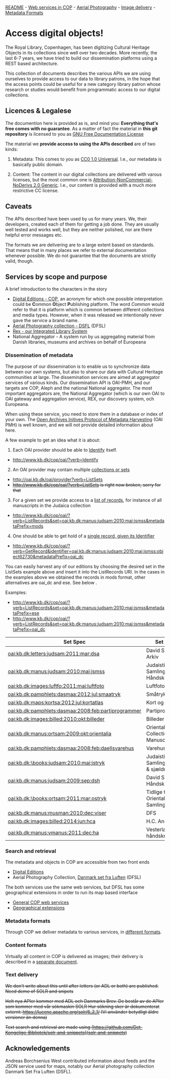 [README](README.md) - [Web services in COP](cop-backend.md) - [Aerial Photography](geographic-data.md) - [Image delivery](image-delivery.md) - [Metadata Formats](metadata-formats.md)

# Access digital objects!

The Royal Library, Copenhagen, has been digitizing Cultural Heritage
Objects in its collections since well over two decades. More recently,
the last 6-7 years, we have tried to build our dissemination platforms
using a REST based architecture.

This collection of documents describes the various APIs we are using
ourselves to provide access to our data to library patrons, in the
hope that the access points could be useful for a new category library
patron whose research or studies would benefit from programmatic access
to our digital collections.


## Licences & Legalese

The documention here is provided as is, and mind you: __Everything
that's free comes with no guarantee__. As a matter of fact the
material in __this git repository__ is licensed to you as 
[GNU Free Documentation License](LICENSE)

The material we __provide access to using the APIs described__ are of two kinds:

1. Metadata: This comes to you as [CC0 1.0 Universal](https://creativecommons.org/publicdomain/zero/1.0/). I.e.,
our metadata is basically public domain.

2. Content: The content in our digital collections are delivered with
varous licenses, but the most common one is
[Attribution-NonCommercial-NoDerivs 2.0 Generic](https://creativecommons.org/licenses/by-nc-nd/2.0/). I.e., our content is provided with a much more restrictive CC license.

## Caveats

The APIs described have been used by us for many years. We, their
developers, created each of them for getting a job done. They are
usually well tested and works well, but they are neither polished, nor are
there helpful error messages etc.

The formats we are delivering are to a large extent based on
standards. That means that in many places we refer to external
documentation whenever possible. We do not guarantee that the
documents are strictly valid, though.

## Services by scope and purpose

A brief introduction to the characters in the story

+ [Digital Editions - COP](http://www.kb.dk/editions/any/2009/jul/editions/en/), an acronym for which one possible interpretation could be **C**ommon **O**bject **P**ublishing platform. The word _Common_ would refer to that it is platform which is common between different collections and media types. However, when it was released we intentionally never gave the service a brand name.
+ [Aerial Photography collection - DSFL](http://www.kb.dk/danmarksetfraluften/) (DFSL)
+ [Rex - our Integrated Library System](http://rex.kb.dk/)
+ National Aggregator - A system run by us aggregating material from Danish libraries, museums and archives on behalf of Europeana

### Dissemination of metadata

The purpose of our dissemination is to enable us to synchronize data
between our own systems, but also to share our data with Cultural
Heritage communities at large. The dissemination services are aimed at
aggregator services of various kinds. Our dissemination API is
OAI-PMH, and our targets are COP, Aleph and the national National
aggregator. The most important aggregators are, the National
Aggregator (which is our own OAI to OAI gateway and aggregation
service), REX, our discovery system, och Europeana.

When using these service, you need to store them in a database or
index of your own. The [Open Archives Initives Protocol of Metadata
Harvesting](http://www.openarchives.org/OAI/openarchivesprotocol.html)
(OAI PMH) is well known, and we will not provide detailed information
about here.

A few example to get an idea what it is about:

1. Each OAI provider should be able to [Identify](http://www.openarchives.org/OAI/openarchivesprotocol.html#Identify) itself.  
  + http://www.kb.dk/cop/oai/?verb=Identify

2. An OAI provider may contain multiple [collections or sets](http://www.openarchives.org/OAI/openarchivesprotocol.html#ListSets)
  + http://oai.kb.dk/oai/provider?verb=ListSets
  + ~~http://www.kb.dk/cop/oai/?verb=ListSets is right now broken, sorry for that~~

3. For a given set we provide access to a [list of records](http://www.openarchives.org/OAI/openarchivesprotocol.html#ListRecords),
  for instance of all manuscripts in the Judaica collection 
  + http://www.kb.dk/cop/oai/?verb=ListRecords&set=oai:kb.dk:manus:judsam:2010:maj:jsmss&metadataPrefix=mods
  
4. One should be able to get hold of a [single record, given its Identifier](http://www.openarchives.org/OAI/openarchivesprotocol.html#GetRecord)
  + http://www.kb.dk/cop/oai/?verb=GetRecord&identifier=oai:kb.dk:manus:judsam:2010:maj:jsmss:object62730&metadataPrefix=oai_dc

You can easily harvest any of our editions by choosing the
desired set in the ListSets example above and insert it into the
ListRecords URI. In the cases in the examples above we obtained the
records in mods format, other alternatives are oai_dc and ese. See
below .

Examples:

+ http://www.kb.dk/cop/oai/?verb=ListRecords&set=oai:kb.dk:manus:judsam:2010:maj:jsmss&metadataPrefix=ese
+ http://www.kb.dk/cop/oai/?verb=ListRecords&set=oai:kb.dk:manus:judsam:2010:maj:jsmss&metadataPrefix=oai_dc

| Set Spec | Set Name |
|----------|----------|
| [oai:kb.dk:letters:judsam:2011:mar:dsa](http://www.kb.dk/cop/oai/?verb=ListRecords&set=oai:kb.dk:letters:judsam:2011:mar:ds&metadataPrefix=ese) | David Simonsens Arkiv |
| [oai:kb.dk:manus:judsam:2010:maj:jsmss](http://www.kb.dk/cop/oai/?verb=ListRecords&set=oai:kb.dk:manus:judsam:2010:maj:jsmss&metadataPrefix=ese) | Judaistisk Samling: Håndskrifter | 
| [oai:kb.dk:images:luftfo:2011:maj:luftfoto](http://www.kb.dk/cop/oai/?verb=ListRecords&set=oai:kb.dk:images:luftfo:2011:maj:luftfoto&metadataPrefix=ese) | Luftfoto |
| [oai:kb.dk:pamphlets:dasmaa:2012:jul:smaatryk](http://www.kb.dk/cop/oai/?verb=ListRecords&set=oai:kb.dk:pamphlets:dasmaa:2012:jul:smaatryk&metadataPrefix=ese) | Småtryk |
| [oai:kb.dk:maps:kortsa:2012:jul:kortatlas](http://www.kb.dk/cop/oai/?verb=ListRecords&set=oai:kb.dk:maps:kortsa:2012:jul:kortatlas&metadataPrefix=ese) | Kort og Atlas |
| [oai:kb.dk:pamphlets:dasmaa:2008:feb:partiprogrammer](http://www.kb.dk/cop/oai/?verb=ListRecords&set=oai:kb.dk:pamphlets:dasmaa:2008:feb:partiprogrammer&metadataPrefix=ese) | Partiprogram |
| [oai:kb.dk:images:billed:2010:okt:billeder](http://www.kb.dk/cop/oai/?verb=ListRecords&set=oai:kb.dk:images:billed:2010:okt:billeder&metadataPrefix=ese) | Billeder | 
| [oai:kb.dk:manus:ortsam:2009:okt:orientalia](http://www.kb.dk/cop/oai/?verb=ListRecords&set=oai:kb.dk:manus:ortsam:2009:okt:orientalia&metadataPrefix=ese) | Oriental Collection: Manuscripts |
| [oai:kb.dk:pamphlets:dasmaa:2008:feb:daellsvarehus](http://www.kb.dk/cop/oai/?verb=ListRecords&set=oai:kb.dk:pamphlets:dasmaa:2008:feb:daellsvarehus&metadataPrefix=ese) | Varehuskataloger |
| [oai:kb.dk:\books:judsam:2010:maj:jstryk](http://www.kb.dk/cop/oai/?verb=ListRecords&set=oai:kb.dk:books:judsam:2010:maj:jstryk&metadataPrefix=ese) | Judaistisk Samling: Tidlige & sjældne tryk |
| [oai:kb.dk:manus:judsam:2009:sep:dsh](http://www.kb.dk/cop/oai/?verb=ListRecords&set=oai:kb.dk:manus:judsam:2009:sep:dsh&metadataPrefix=ese) | David Simonsens Håndskrifter |
| [oai:kb.dk:\books:ortsam:2011:mar:ostryk](http://www.kb.dk/cop/oai/?verb=ListRecords&set=oai:kb.dk:books:ortsam:2011:mar:ostryk&metadataPrefix=ese) | Tidlige tryk i Orientalsk Samling |
| [oai:kb.dk:manus:musman:2010:dec:viser](http://www.kb.dk/cop/oai/?verb=ListRecords&set=oai:kb.dk:manus:musman:2010:dec:viser&metadataPrefix=ese) | DFS |
| [oai:kb.dk:images:billed:2014:jun:hca](http://www.kb.dk/cop/oai/?verb=ListRecords&set=oai:kb.dk:images:billed:2014:jun:hca&metadataPrefix=ese) | H.C. Andersen |
| [oai:kb.dk:manus:vmanus:2011:dec:ha](http://www.kb.dk/cop/oai/?verb=ListRecords&set=oai:kb.dk:manus:vmanus:2011:dec:ha&metadataPrefix=ese) | Vesterlandske håndskrifter |



### Search and retrieval

The metadata and objects in COP are accessible from two front ends 

+ [Digital Editions](http://www.kb.dk/editions/any/2009/jul/editions/en/)
+ Aerial Photography Collection, [Danmark set fra Luften](http://www.kb.dk/danmarksetfraluften/) (DFSL)

The both services use the same web services, but DFSL has some
geographical extensions in order to run its map based interface

+ [General COP web services](cop-backend.md)
+ [Geographical extensions](geographic-data.md)

### Metadata formats

Through COP we deliver metadata to various services, in [different
formats](metadata-formats.md).

### Content formats 

Virtually all content in COP is delivered as images; their delivery is
described in a [separate document](image-delivery.md).

### Text delivery

~~We don't write about this until after letters (or ADL or both) are published. Need demo of SOLR and snipets~~

~~Helt nya APIer kommer med ADL och Danmarks Brev. De består av de APIer som kommer med vår sökmaskin SOLR Hur sökning sker är dokumenterat externt: https://lucene.apache.org/solr/6_2_1/ (Vi använder betydligt äldre versioner än denna)~~

~~Text search and retrieval are made using  [https://github.com/Det-Kongelige-Bibliotek/solr-and-snippets](solr-and-snippets)~~

## Acknowledgements

Andreas Borchsenius West contributed information about feeds and the
JSON service used for maps, notably our Aerial photography collection
Danmark Set Fra Luften (DSFL).